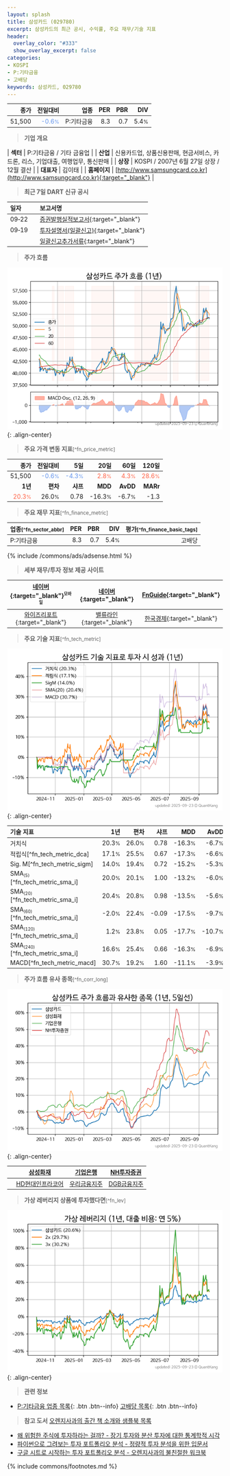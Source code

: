 ```yaml
---
layout: splash
title: 삼성카드 (029780)
excerpt: 삼성카드의 최근 공시, 수익률, 주요 재무/기술 지표
header:
  overlay_color: "#333"
  show_overlay_excerpt: false
categories:
- KOSPI
- P:기타금융
- 고배당
keywords: 삼성카드, 029780
---
```


| **종가** | **전일대비** | **업종** | **PER** | **PBR** | **DIV** |
| -------: | -----------: | -------: | ------: | ------: | ------: |
| 51,500 | <span style="color: cornflowerblue">-0.6<small>%</small></span> | P:기타금융 | 8.3 | 0.7 | 5.4<small>%</small> |

<!-- more -->


> **기업 개요**<a id="company"></a>

| <span style="white-space:nowrap;">**섹터**</span> | P:기타금융 / 기타 금융업 |
| <span style="white-space:nowrap;">**산업**</span> | 신용카드업, 상품신용판매, 현금서비스, 카드론, 리스, 기업대출, 여행업무, 통신판매 |
| <span style="white-space:nowrap;">**상장**</span> | KOSPI / 2007년 6월 27일 상장 / 12월 결산 |
| <span style="white-space:nowrap;">**대표자**</span> | 김이태 |
| <span style="white-space:nowrap;">**홈페이지**</span> | [http://www.samsungcard.co.kr](http://www.samsungcard.co.kr){:target="_blank"} |


> **최근 7일 DART 신규 공시**<a id="dart"></a>

| **일자** |      | **보고서명** |
| :------- | :--- | :----------- |
| 09&#x2011;22 | | [증권발행실적보고서](https://dart.fss.or.kr/dsaf001/main.do?rcpNo=20250922000163){:target="_blank"} |
| 09&#x2011;19 | | [투자설명서(일괄신고)](https://dart.fss.or.kr/dsaf001/main.do?rcpNo=20250919000498){:target="_blank"} |
|  | | [일괄신고추가서류](https://dart.fss.or.kr/dsaf001/main.do?rcpNo=20250919000379){:target="_blank"} |


> **주가 흐름**<a id="price"></a>

![029780](/stock/images/029780.png){: .align-center}


> **주요 가격 변동 지표**<small>[^fn_price_metric]</small>

| **종가** | **전일대비** | **5일** | **20일** | **60일** | **120일** |
| -------: | -----------: | ------: | -------: | -------: | --------: |
| 51,500 | <span style="color: cornflowerblue">-0.6<small>%</small></span> | <span style="color: cornflowerblue">-4.3<small>%</small></span> | <span style="color: tomato">2.8<small>%</small></span> | <span style="color: tomato">4.3<small>%</small></span> | <span style="color: tomato">28.6<small>%</small></span> |
| **1년** | **편차** | **샤프** | **MDD** | **AvDD** | **MARr** |
| <span style="color: tomato">20.3<small>%</small></span> | 26.0<small>%</small> | 0.78 | -16.3<small>%</small> | -6.7<small>%</small> | -1.3 |


> **주요 재무 지표**<small>[^fn_finance_metric]</small>

| **업종**<small>[^fn_sector_abbr]</small> | **PER** | **PBR** | **DIV** | **평가**<small>[^fn_finance_basic_tags]</small> |
| :--------------------------------------- | ------: | ------: | ------: | ----------------------------------------------: |
| P:기타금융 | 8.3 | 0.7 | 5.4<small>%</small> | 고배당 |



{% include /commons/ads/adsense.html %}

> **세부 재무/투자 정보 제공 사이트**

| [네이버](https://m.stock.naver.com/domestic/stock/029780/finance/summary){:target="_blank"}<sup><small>모바일</small></sup> | [네이버](https://finance.naver.com/item/coinfo.naver?code=029780){:target="_blank"} | [FnGuide](https://comp.fnguide.com/SVO2/ASP/SVD_Invest.asp?gicode=A029780&MenuYn=Y){:target="_blank"} |
| :---: | :---: | :---: |
| [와이즈리포트](https://comp.wisereport.co.kr/company/c1040001.aspx?cmp_cd=029780){:target="_blank"} | [밸류라인](https://www.valueline.co.kr/finance/summary/029780){:target="_blank"} | [한국경제](https://markets.hankyung.com/stock/029780/financial-summary){:target="_blank"} |


> **주요 기술 지표**<small>[^fn_tech_metric]</small>


![029780](/stock/images/029780_tech.png){: .align-center}

| **기술 지표** | **1년** | **편차** | **샤프** | **MDD** | **AvDD** |
| :------------ | ------: | -----------: | -------: | ------: | -------: |
| 거치식 | 20.3<small>%</small> | 26.0<small>%</small> | 0.78 | -16.3<small>%</small> | -6.7<small>%</small> |
| 적립식[^fn_tech_metric_dca] | 17.1<small>%</small> | 25.5<small>%</small> | 0.67 | -17.3<small>%</small> | -6.6<small>%</small> |
| Sig. M[^fn_tech_metric_sigm] | 14.0<small>%</small> | 19.4<small>%</small> | 0.72 | -15.2<small>%</small> | -5.3<small>%</small> |
| SMA<small><sub>(5)</sub></small>[^fn_tech_metric_sma_i] | 20.0<small>%</small> | 20.1<small>%</small> | 1.00 | -13.2<small>%</small> | -6.0<small>%</small> |
| SMA<small><sub>(20)</sub></small>[^fn_tech_metric_sma_i] | 20.4<small>%</small> | 20.8<small>%</small> | 0.98 | -13.5<small>%</small> | -5.6<small>%</small> |
| SMA<small><sub>(60)</sub></small>[^fn_tech_metric_sma_i] | -2.0<small>%</small> | 22.4<small>%</small> | -0.09 | -17.5<small>%</small> | -9.7<small>%</small> |
| SMA<small><sub>(120)</sub></small>[^fn_tech_metric_sma_i] | 1.2<small>%</small> | 23.8<small>%</small> | 0.05 | -17.7<small>%</small> | -10.7<small>%</small> |
| SMA<small><sub>(240)</sub></small>[^fn_tech_metric_sma_i] | 16.6<small>%</small> | 25.4<small>%</small> | 0.66 | -16.3<small>%</small> | -6.9<small>%</small> |
| MACD[^fn_tech_metric_macd] | 30.7<small>%</small> | 19.2<small>%</small> | 1.60 | -11.1<small>%</small> | -3.9<small>%</small> |


> **주가 흐름 유사 종목**<a id="corr"></a><small>[^fn_corr_long]</small>

![029780](/stock/images/029780_corr.png){: .align-center}

|       | [삼성화재](/000810/) | [기업은행](/024110/) | [NH투자증권](/005940/) |
| :---: | :------------------------------------: | :------------------------------------: | :------------------------------------: |
|       | [HD현대인프라코어](/042670/) | [우리금융지주](/316140/) | [DGB금융지주](/139130/) |


> **가상 레버리지 상품에 투자했다면**<a id="2x"></a><small>[^fn_lev]</small>

![029780](/stock/images/029780_2x.png){: .align-center}


> **관련 정보**

- [P:기타금융 업종 목록](/stats/sector/kospi_업종_기타금융_종목/){: .btn .btn--info} [고배당 목록](/fn/fn_high_div/){: .btn .btn--info}

> **참고 도서** [오렌지사과의 출간 책 소개와 샘플북 목록](https://kongdori.tistory.com/691)

- [왜 위험한 주식에 투자하라는 걸까? - 장기 투자와 분산 투자에 대한 통계학적 시각](https://kongdori.tistory.com/421)
- [파이썬으로 그려보는 투자 포트폴리오 분석  - 정량적 투자 분석을 위한 입문서](https://kongdori.tistory.com/643)
- [구글 시트로 시작하는 투자 포트폴리오 분석 - 오렌지사과의 불친절한 워크북](https://kongdori.tistory.com/449)


{% include commons/footnotes.md %}
